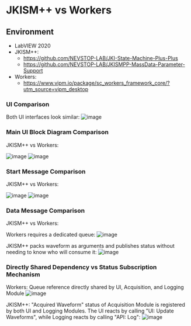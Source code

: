 # JKISM++ vs Workers 

## Environment
- LabVIEW 2020 
- JKISM++:    
  - https://github.com/NEVSTOP-LAB/JKI-State-Machine-Plus-Plus
  - https://github.com/NEVSTOP-LAB/JKISMPP-MassData-Parameter-Support
- Workers:
  - https://www.vipm.io/package/sc_workers_framework_core/?utm_source=vipm_desktop

### UI Comparison
Both UI interfaces look similar:
![image](https://github.com/NEVSTOP-LAB/JKISMPP-Continuous-Meausrement-and-Logging/assets/8196752/0f9f7452-f85c-4cf6-a5e2-45f4941a8b09)


### Main UI Block Diagram Comparison
JKISM++ vs Workers:

![image](https://github.com/NEVSTOP-LAB/JKISMPP-Continuous-Meausrement-and-Logging/assets/8196752/ce7914a3-195b-4e2d-bc90-5811a9971ded)
![image](https://github.com/NEVSTOP-LAB/JKISMPP-Continuous-Meausrement-and-Logging/assets/8196752/b627b7dd-68c0-4a41-9706-1a57c9fd6640)

### Start Message Comparison
JKISM++ vs Workers:

![image](https://github.com/NEVSTOP-LAB/JKISMPP-Continuous-Meausrement-and-Logging/assets/8196752/08d704e0-3283-4651-9b46-6f504dad8c18)
![image](https://github.com/NEVSTOP-LAB/JKISMPP-Continuous-Meausrement-and-Logging/assets/8196752/a7289a2e-bd4a-46da-b42c-f68d21bc8a19)

### Data Message Comparison
JKISM++ vs Workers:

Workers requires a dedicated queue:
![image](https://github.com/NEVSTOP-LAB/JKISMPP-Continuous-Meausrement-and-Logging/assets/8196752/c0c21782-4077-40a5-8552-cd68bd421b37)

JKISM++ packs waveform as arguments and publishes status without needing to know who will consume it:
![image](https://github.com/NEVSTOP-LAB/JKISMPP-Continuous-Meausrement-and-Logging/assets/8196752/3c9acc28-4997-48cf-aa99-c5d8c1a87e76)

### Directly Shared Dependency vs Status Subscription Mechanism

Workers: Queue reference directly shared by UI, Acquisition, and Logging Module
![image](https://github.com/NEVSTOP-LAB/JKISMPP-Continuous-Meausrement-and-Logging/assets/8196752/5f10749b-b90f-4718-9eb2-05b13d578932)

JKISM++: "Acquired Waveform" status of Acquisition Module is registered by both UI and Logging Modules. The UI reacts by calling "UI: Update Waveforms", while Logging reacts by calling "API: Log":
![image](https://github.com/NEVSTOP-LAB/JKISMPP-Continuous-Meausrement-and-Logging/assets/8196752/ef7ae01a-c5e6-4a15-bd30-37ecbdd4ab0b)

